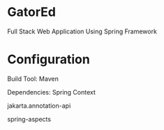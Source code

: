 # GatorEd
Full Stack Web Application Using Spring Framework

# Configuration
Build Tool: Maven  

Dependencies: Spring Context

jakarta.annotation-api

spring-aspects

